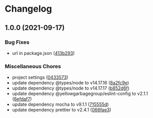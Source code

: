 # Changelog

## 1.0.0 (2021-09-17)


### Bug Fixes

* url in package.json ([413b293](https://gitlab.com/4s1/appointment-creator/commit/413b293a065f4aeecaf7afc4f7bb52425e0c4264))


### Miscellaneous Chores

* project settings ([0433573](https://gitlab.com/4s1/appointment-creator/commit/04335732067b3d512cd5dd130893ab50e41fcb1d))
* update dependency @types/node to v14.17.16 ([8a2fc9e](https://gitlab.com/4s1/appointment-creator/commit/8a2fc9e349d0219bca1d8d7c94cd66d7c317a93d))
* update dependency @types/node to v14.17.17 ([b852d6f](https://gitlab.com/4s1/appointment-creator/commit/b852d6f0b7520daa05c8d3aff0b2b68701d83d7c))
* update dependency @yellowgarbagegroup/eslint-config to v2.1.1 ([6efdaf7](https://gitlab.com/4s1/appointment-creator/commit/6efdaf7c07629c7331a21de6ef48edab98f6fc72))
* update dependency mocha to v9.1.1 ([715555d](https://gitlab.com/4s1/appointment-creator/commit/715555d162601270ed07243b2a2ef5787ad6bb5e))
* update dependency prettier to v2.4.1 ([068fae3](https://gitlab.com/4s1/appointment-creator/commit/068fae31ecdf14e8d1c32a3f2bce43c929e64d12))
